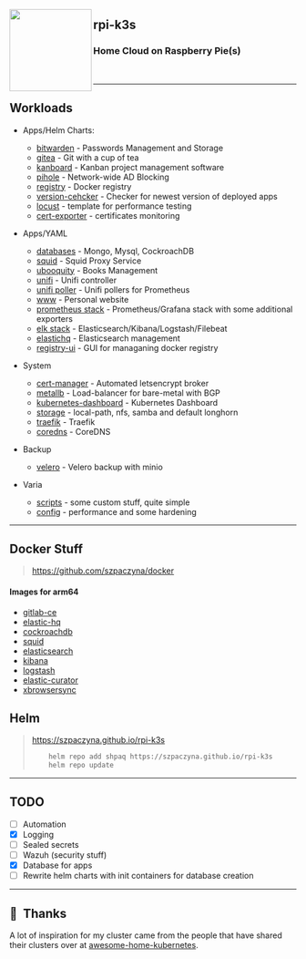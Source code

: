 <!--img src="assets/rpi.png" align="left" width="144px" height="144px"/-->

<img src="https://raspbernetes.github.io/img/logo.svg" align="left" width="144px"
height="144px"/>

## rpi-k3s

### Home Cloud on Raspberry Pie(s)

<br>
<!--START_SECTION_PROFILE_VIEWS:readme-info-->

<!--END_SECTION_PROFILE_VIEWS:readme-info-->

* * *

## Workloads

-   Apps/Helm Charts:

    -   [bitwarden](https://bitwarden.com/) - Passwords Management and Storage
    -   [gitea](https://github.com/jfelten/gitea-helm-chart) - Git with a cup of tea
    -   [kanboard](https://kanboard.org/) - Kanban project management software
    -   [pihole](https://pi-hole.net/) - Network-wide AD Blocking
    -   [registry](https://hub.docker.com/_/registry/) - Docker registry
    -   [version-cehcker](charts/version-checker) - Checker for newest version of deployed apps
    -   [locust](charts/locust) - template for performance testing
    -   [cert-exporter](charts/cert-exporter) - certificates monitoring


-   Apps/YAML

    -   [databases](yaml/db) - Mongo, Mysql, CockroachDB
    -   [squid](yaml/squid) - Squid Proxy Service
    -   [ubooquity](yaml/ubooquity) - Books Management
    -   [unifi](yaml/unifi) - Unifi controller
    -   [unifi poller](yaml/unifi-poller) - Unifi pollers for Prometheus
    -   [www](yaml/www) - Personal website
    -   [prometheus stack](yaml/metrics) - Prometheus/Grafana stack with some additional exporters
    -   [elk stack](yaml/elk) - Elasticsearch/Kibana/Logstash/Filebeat
    -   [elastichq](yaml/eshq) - Elasticsearch management
    -   [registry-ui](yaml/registry-ui) - GUI for managaning docker registry


-   System

    -   [cert-manager](https://github.com/jetstack/cert-manager) - Automated letsencrypt broker
    -   [metallb](yaml/metallb) - Load-balancer for bare-metal with BGP
    -   [kubernetes-dashboard](yaml/kubernetes-dashboard) - Kubernetes Dashboard
    -   [storage](yaml/storage) - local-path, nfs, samba and default longhorn
    -   [traefik](varia/traefik.yaml) - Traefik
    -   [coredns](varia/coredns.yaml) - CoreDNS


-   Backup

    -   [velero](backup/velero) - Velero backup with minio


-   Varia
    -   [scripts](varia/scripts) - some custom stuff, quite simple
    -   [config](varia/config) - performance and some hardening

* * *

## Docker Stuff

> <https://github.com/szpaczyna/docker>

#### Images for arm64

-   [gitlab-ce](https://hub.docker.com/repository/docker/szpaczyn/gitlab-ce)
-   [elastic-hq](https://hub.docker.com/repository/docker/szpaczyn/elastic-hq)
-   [cockroachdb](https://hub.docker.com/repository/docker/szpaczyn/cockroachdb)
-   [squid](https://hub.docker.com/repository/docker/szpaczyn/squid)
-   [elasticsearch](https://hub.docker.com/repository/docker/szpaczyn/elasticsearch-arm64)
-   [kibana](https://hub.docker.com/repository/docker/szpaczyn/kibana-arm64)
-   [logstash](https://hub.docker.com/repository/docker/szpaczyn/logstash-arm64)
-   [elastic-curator](https://hub.docker.com/repository/docker/szpaczyn/elasticsearch-curator)
-   [xbrowsersync](https://hub.docker.com/repository/docker/szpaczyn/xbrowsersync)

## Helm

> <https://szpaczyna.github.io/rpi-k3s>
>
> ```sh
>     helm repo add shpaq https://szpaczyna.github.io/rpi-k3s
>     helm repo update
> ```

<!--START_SECTION_LINES_OF_CODE:readme-info-->

<!--END_SECTION_LINES_OF_CODE:readme-info-->

* * *

## TODO

-   [ ]  Automation
-   [x]  Logging
-   [ ]  Sealed secrets
-   [ ]  Wazuh (security stuff)
-   [x]  Database for apps
-   [ ]  Rewrite helm charts with init containers for database creation

* * *

## :handshake:  Thanks

A lot of inspiration for my cluster came from the people that have shared their
clusters over at [awesome-home-kubernetes].

[awesome-home-kubernetes]: https://github.com/k8s-at-home/awesome-home-kubernetes
